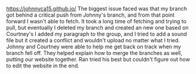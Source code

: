 https://johnnyca15.github.io/
The biggest issue faced was that my branch got behind a critical push from Johnny's branch, and from that point forward I wasn't able to fetch. It took a long time of fetching and trying to pull, but eventually I deleted my branch and created an new one based on Courtney's
I added my paragraph to the group, and I tried to add a sound file but it created a conflict and wouldn't upload no matter what I tried.
Johnny and Courtney were able to help me get back on track when my branch fell off. They helped explain how to merge the branches as well, putting our website together. Ran tried his best but couldn't figure out how to edit the website in the end.
